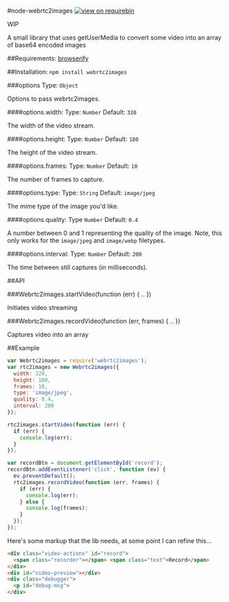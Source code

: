 #node-webrtc2images
[![view on
requirebin](http://requirebin.com/badge.png)](http://requirebin.com/?gist=19dd242b84bf978c870e)

WIP

A small library that uses getUserMedia to convert some video into an array of base64 encoded images

##Requirements:
[browserify](http://browserify.org/)

##Installation:
`npm install webrtc2images`

###options
Type: `Object`

Options to pass webrtc2images.

####options.width:
Type: `Number`
Default: `320`

The width of the video stream.

####options.height:
Type: `Number`
Default: `180`

The height of the video stream.

####options.frames:
Type: `Number`
Default: `10`

The number of frames to capture.

####options.type:
Type: `String`
Default: `image/jpeg`

The mime type of the image you'd like.

####options.quality:
Type `Number`
Default: `0.4`

A number between 0 and 1 representing the quality of the image. Note, this only
works for the `image/jpeg` and `image/webp` filetypes.

####options.interval:
Type: `Number`
Default: `200`

The time between still captures (in milliseconds).

##API

###Webrtc2images.startVideo(function (err) { .. })

Initiates video streaming

###Webrtc2images.recordVideo(function (err, frames) { .. })

Captures video into an array

##Example
```javascript
var Webrtc2images = require('webrtc2images');
var rtc2images = new Webrtc2images({
  width: 320,
  height: 180,
  frames: 10,
  type: 'image/jpeg',
  quality: 0.4,
  interval: 200
});

rtc2images.startVideo(function (err) {
  if (err) {
    console.log(err);
  }
});

var recordBtn = document.getElementById('record');
recordBtn.addEventListener('click', function (ev) {
  ev.preventDefault();
  rtc2images.recordVideo(function (err, frames) {
    if (err) {
      console.log(err);
    } else {
      console.log(frames);
    }
  });
});
```

Here's some markup that the lib needs, at some point I can refine this...

```html
<div class="video-actions" id="record">
  <span class="recorder"></span> <span class="text">Record</span>
</div>
<div id="video-preview"></div>
<div class="debugger">
  <p id="debug-msg">
</div>
```
